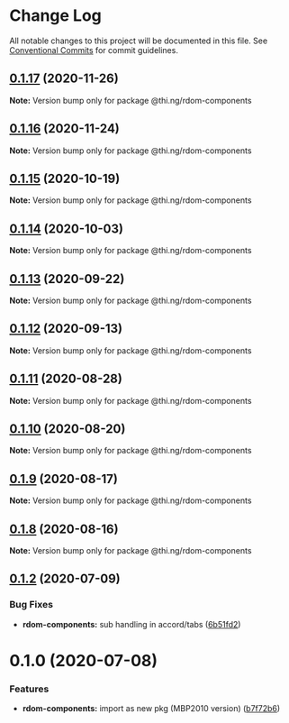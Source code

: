 # Change Log

All notable changes to this project will be documented in this file.
See [Conventional Commits](https://conventionalcommits.org) for commit guidelines.

## [0.1.17](https://github.com/thi-ng/umbrella/compare/@thi.ng/rdom-components@0.1.16...@thi.ng/rdom-components@0.1.17) (2020-11-26)

**Note:** Version bump only for package @thi.ng/rdom-components





## [0.1.16](https://github.com/thi-ng/umbrella/compare/@thi.ng/rdom-components@0.1.15...@thi.ng/rdom-components@0.1.16) (2020-11-24)

**Note:** Version bump only for package @thi.ng/rdom-components





## [0.1.15](https://github.com/thi-ng/umbrella/compare/@thi.ng/rdom-components@0.1.14...@thi.ng/rdom-components@0.1.15) (2020-10-19)

**Note:** Version bump only for package @thi.ng/rdom-components





## [0.1.14](https://github.com/thi-ng/umbrella/compare/@thi.ng/rdom-components@0.1.13...@thi.ng/rdom-components@0.1.14) (2020-10-03)

**Note:** Version bump only for package @thi.ng/rdom-components





## [0.1.13](https://github.com/thi-ng/umbrella/compare/@thi.ng/rdom-components@0.1.12...@thi.ng/rdom-components@0.1.13) (2020-09-22)

**Note:** Version bump only for package @thi.ng/rdom-components





## [0.1.12](https://github.com/thi-ng/umbrella/compare/@thi.ng/rdom-components@0.1.11...@thi.ng/rdom-components@0.1.12) (2020-09-13)

**Note:** Version bump only for package @thi.ng/rdom-components





## [0.1.11](https://github.com/thi-ng/umbrella/compare/@thi.ng/rdom-components@0.1.10...@thi.ng/rdom-components@0.1.11) (2020-08-28)

**Note:** Version bump only for package @thi.ng/rdom-components





## [0.1.10](https://github.com/thi-ng/umbrella/compare/@thi.ng/rdom-components@0.1.9...@thi.ng/rdom-components@0.1.10) (2020-08-20)

**Note:** Version bump only for package @thi.ng/rdom-components





## [0.1.9](https://github.com/thi-ng/umbrella/compare/@thi.ng/rdom-components@0.1.8...@thi.ng/rdom-components@0.1.9) (2020-08-17)

**Note:** Version bump only for package @thi.ng/rdom-components





## [0.1.8](https://github.com/thi-ng/umbrella/compare/@thi.ng/rdom-components@0.1.7...@thi.ng/rdom-components@0.1.8) (2020-08-16)

**Note:** Version bump only for package @thi.ng/rdom-components





## [0.1.2](https://github.com/thi-ng/umbrella/compare/@thi.ng/rdom-components@0.1.1...@thi.ng/rdom-components@0.1.2) (2020-07-09)


### Bug Fixes

* **rdom-components:** sub handling in accord/tabs ([6b51fd2](https://github.com/thi-ng/umbrella/commit/6b51fd2ae851070cb82c8eed7194f9b3ec03e6c0))





# 0.1.0 (2020-07-08)


### Features

* **rdom-components:** import as new pkg (MBP2010 version) ([b7f72b6](https://github.com/thi-ng/umbrella/commit/b7f72b6a19dfdc4bdb35d89bda34e787d93e5e22))
